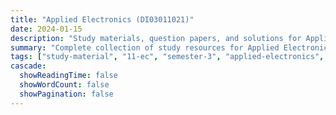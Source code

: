 ```yaml
---
title: "Applied Electronics (DI03011021)"
date: 2024-01-15
description: "Study materials, question papers, and solutions for Applied Electronics (DI03011021) - Electronics & Communication Engineering, Semester 3"
summary: "Complete collection of study resources for Applied Electronics including syllabus and detailed course materials"
tags: ["study-material", "11-ec", "semester-3", "applied-electronics", "DI03011021"]
cascade:
  showReadingTime: false
  showWordCount: false
  showPagination: false
---
```

